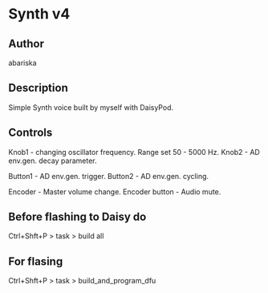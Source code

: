 # Synth v4

## Author

abariska


## Description
Simple Synth voice built by myself with DaisyPod.


## Controls
Knob1 - changing oscillator frequency. Range set 50 - 5000 Hz.
Knob2 - AD env.gen. decay parameter.

Button1 - AD env.gen. trigger.
Button2 - AD env.gen. cycling.

Encoder - Master volume change.
Encoder button - Audio mute.

## Before flashing to Daisy do
Ctrl+Shft+P > task > build all

## For flasing 
Ctrl+Shft+P > task > build_and_program_dfu




